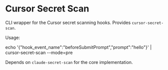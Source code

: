 Cursor Secret Scan
==================

CLI wrapper for the Cursor secret scanning hooks. Provides `cursor-secret-scan`.

Usage:

  echo '{"hook_event_name":"beforeSubmitPrompt","prompt":"hello"}' | cursor-secret-scan --mode=pre

Depends on `claude-secret-scan` for the core implementation.

